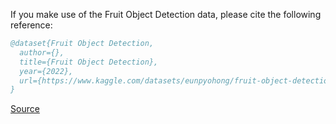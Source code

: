 If you make use of the Fruit Object Detection data, please cite the following reference:

``` bibtex 
@dataset{Fruit Object Detection,
  author={},
  title={Fruit Object Detection},
  year={2022},
  url={https://www.kaggle.com/datasets/eunpyohong/fruit-object-detection}
}
```

[Source](https://www.kaggle.com/datasets/eunpyohong/fruit-object-detection)
